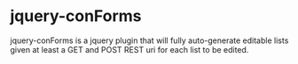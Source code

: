 # jquery-conForms
jquery-conForms is a jquery plugin that will fully auto-generate editable lists given at least a GET and POST REST uri for each list to be edited.
